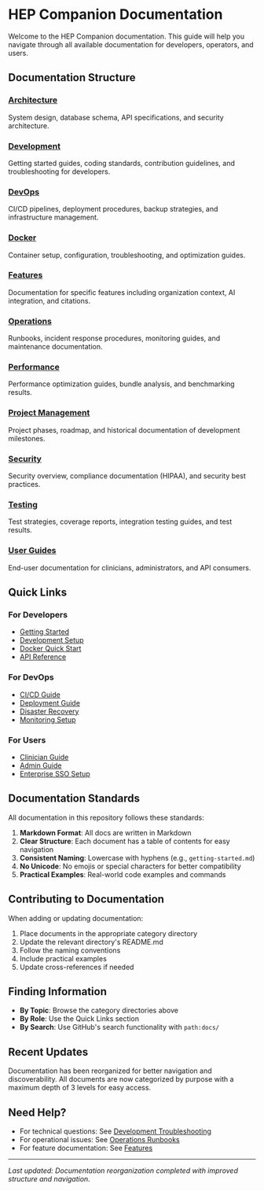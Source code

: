 # HEP Companion Documentation

Welcome to the HEP Companion documentation. This guide will help you navigate through all available documentation for developers, operators, and users.

## Documentation Structure

### [Architecture](./architecture/)
System design, database schema, API specifications, and security architecture.

### [Development](./development/)
Getting started guides, coding standards, contribution guidelines, and troubleshooting for developers.

### [DevOps](./devops/)
CI/CD pipelines, deployment procedures, backup strategies, and infrastructure management.

### [Docker](./docker/)
Container setup, configuration, troubleshooting, and optimization guides.

### [Features](./features/)
Documentation for specific features including organization context, AI integration, and citations.

### [Operations](./operations/)
Runbooks, incident response procedures, monitoring guides, and maintenance documentation.

### [Performance](./performance/)
Performance optimization guides, bundle analysis, and benchmarking results.

### [Project Management](./project-management/)
Project phases, roadmap, and historical documentation of development milestones.

### [Security](./security/)
Security overview, compliance documentation (HIPAA), and security best practices.

### [Testing](./testing/)
Test strategies, coverage reports, integration testing guides, and test results.

### [User Guides](./user-guides/)
End-user documentation for clinicians, administrators, and API consumers.

## Quick Links

### For Developers
- [Getting Started](./development/getting-started.md)
- [Development Setup](./development/README.md)
- [Docker Quick Start](./docker/quick-start.md)
- [API Reference](./user-guides/api-reference.md)

### For DevOps
- [CI/CD Guide](./devops/ci-cd-guide.md)
- [Deployment Guide](./devops/deployment-guide.md)
- [Disaster Recovery](./operations/runbooks/disaster-recovery.md)
- [Monitoring Setup](./operations/monitoring-guide.md)

### For Users
- [Clinician Guide](./user-guides/clinician-guide.md)
- [Admin Guide](./user-guides/admin-guide.md)
- [Enterprise SSO Setup](./user-guides/enterprise-sso.md)

## Documentation Standards

All documentation in this repository follows these standards:

1. **Markdown Format**: All docs are written in Markdown
2. **Clear Structure**: Each document has a table of contents for easy navigation
3. **Consistent Naming**: Lowercase with hyphens (e.g., `getting-started.md`)
4. **No Unicode**: No emojis or special characters for better compatibility
5. **Practical Examples**: Real-world code examples and commands

## Contributing to Documentation

When adding or updating documentation:

1. Place documents in the appropriate category directory
2. Update the relevant directory's README.md
3. Follow the naming conventions
4. Include practical examples
5. Update cross-references if needed

## Finding Information

- **By Topic**: Browse the category directories above
- **By Role**: Use the Quick Links section
- **By Search**: Use GitHub's search functionality with `path:docs/`

## Recent Updates

Documentation has been reorganized for better navigation and discoverability. All documents are now categorized by purpose with a maximum depth of 3 levels for easy access.

## Need Help?

- For technical questions: See [Development Troubleshooting](./development/troubleshooting.md)
- For operational issues: See [Operations Runbooks](./operations/runbooks/)
- For feature documentation: See [Features](./features/)

---

*Last updated: Documentation reorganization completed with improved structure and navigation.* 